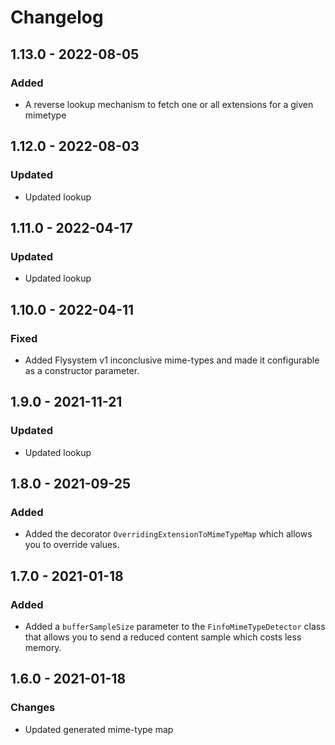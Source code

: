 # Changelog

## 1.13.0 - 2022-08-05

### Added

- A reverse lookup mechanism to fetch one or all extensions for a given mimetype

## 1.12.0 - 2022-08-03

### Updated

- Updated lookup

## 1.11.0 - 2022-04-17

### Updated

- Updated lookup

## 1.10.0 - 2022-04-11

### Fixed

- Added Flysystem v1 inconclusive mime-types and made it configurable as a constructor parameter.

## 1.9.0 - 2021-11-21

### Updated

- Updated lookup

## 1.8.0 - 2021-09-25

### Added

- Added the decorator `OverridingExtensionToMimeTypeMap` which allows you to override values.

## 1.7.0 - 2021-01-18

### Added

- Added a `bufferSampleSize` parameter to the `FinfoMimeTypeDetector` class that allows you to send a reduced content sample which costs less memory.

## 1.6.0 - 2021-01-18

### Changes

- Updated generated mime-type map
